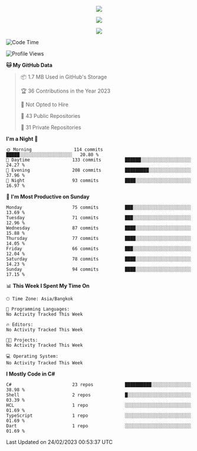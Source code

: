 <p align="center">
  <a href="say-hi.gif"> 
    <img align="center" src="say-hi.gif"/>
  </a>
</p>
<p align="center">
  <a href="https://github.com/htthinh1999">
    <img align="center" src="https://github-readme-stats-kappa-pink.vercel.app/api?username=htthinh1999&show_icons=true&count_private=true&theme=dracula"/>
  </a>
</p>
<p align="center">
  <a href="https://github.com/htthinh1999">
    <img src="https://github-readme-stats-kappa-pink.vercel.app/api/top-langs/?username=htthinh1999&layout=compact&langs_count=6&count_private=true&hide=tsql,hlsl,glsl,shaderlab&theme=dracula"/>
  </a>
</p>

<!--START_SECTION:waka-->
![Code Time](http://img.shields.io/badge/Code%20Time-0%20secs-blue)

![Profile Views](http://img.shields.io/badge/Profile%20Views-0-blue)

**🐱 My GitHub Data** 

> 📦 1.7 MB Used in GitHub's Storage 
 > 
> 🏆 36 Contributions in the Year 2023
 > 
> 🚫 Not Opted to Hire
 > 
> 📜 43 Public Repositories 
 > 
> 🔑 31 Private Repositories 
 > 
**I'm a Night 🦉** 

```text
🌞 Morning                114 commits         █████░░░░░░░░░░░░░░░░░░░░   20.80 % 
🌆 Daytime                133 commits         ██████░░░░░░░░░░░░░░░░░░░   24.27 % 
🌃 Evening                208 commits         █████████░░░░░░░░░░░░░░░░   37.96 % 
🌙 Night                  93 commits          ████░░░░░░░░░░░░░░░░░░░░░   16.97 % 
```
📅 **I'm Most Productive on Sunday** 

```text
Monday                   75 commits          ███░░░░░░░░░░░░░░░░░░░░░░   13.69 % 
Tuesday                  71 commits          ███░░░░░░░░░░░░░░░░░░░░░░   12.96 % 
Wednesday                87 commits          ████░░░░░░░░░░░░░░░░░░░░░   15.88 % 
Thursday                 77 commits          ████░░░░░░░░░░░░░░░░░░░░░   14.05 % 
Friday                   66 commits          ███░░░░░░░░░░░░░░░░░░░░░░   12.04 % 
Saturday                 78 commits          ████░░░░░░░░░░░░░░░░░░░░░   14.23 % 
Sunday                   94 commits          ████░░░░░░░░░░░░░░░░░░░░░   17.15 % 
```


📊 **This Week I Spent My Time On** 

```text
🕑︎ Time Zone: Asia/Bangkok

💬 Programming Languages: 
No Activity Tracked This Week

🔥 Editors: 
No Activity Tracked This Week

🐱‍💻 Projects: 
No Activity Tracked This Week

💻 Operating System: 
No Activity Tracked This Week
```

**I Mostly Code in C#** 

```text
C#                       23 repos            ██████████░░░░░░░░░░░░░░░   38.98 % 
Shell                    2 repos             █░░░░░░░░░░░░░░░░░░░░░░░░   03.39 % 
HCL                      1 repo              ░░░░░░░░░░░░░░░░░░░░░░░░░   01.69 % 
TypeScript               1 repo              ░░░░░░░░░░░░░░░░░░░░░░░░░   01.69 % 
Dart                     1 repo              ░░░░░░░░░░░░░░░░░░░░░░░░░   01.69 % 
```




 Last Updated on 24/02/2023 00:53:37 UTC
<!--END_SECTION:waka-->

